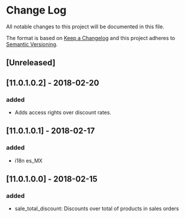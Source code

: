 # Change Log
All notable changes to this project will be documented in this file.

The format is based on [Keep a Changelog](http://keepachangelog.com/)
and this project adheres to [Semantic Versioning](http://semver.org/).

## [Unreleased]

## [11.0.1.0.2] - 2018-02-20
### added
- Adds access rights over discount rates.

## [11.0.1.0.1] - 2018-02-17
### added
- i18n es_MX

## [11.0.1.0.0] - 2018-02-15
### added
- sale_total_discount: Discounts over total of products in sales orders
